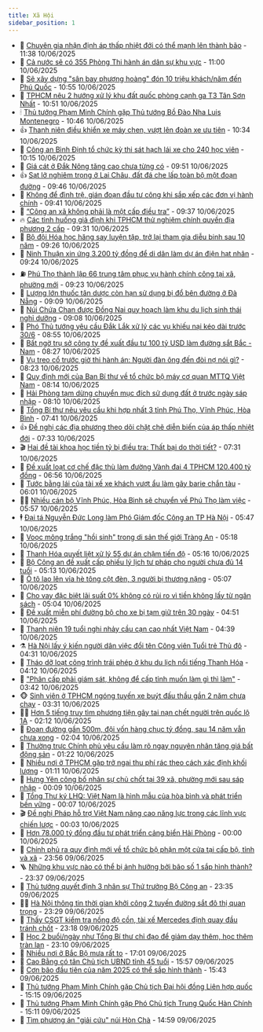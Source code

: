 ```yaml
---
title: Xã Hội
sidebar_position: 1
---
```


<!-- dantri-xa-hoi:START -->
- 🫣 [Chuyên gia nhận định áp thấp nhiệt đới có thể mạnh lên thành bão](https://dantri.com.vn/xa-hoi/chuyen-gia-nhan-dinh-ap-thap-nhiet-doi-co-the-manh-len-thanh-bao-20250610182435193.htm) - 11:38 10/06/2025
- 💼 [Cả nước sẽ có 355 Phòng Thi hành án dân sự khu vực](https://dantri.com.vn/xa-hoi/ca-nuoc-se-co-355-phong-thi-hanh-an-dan-su-khu-vuc-20250610174657639.htm) - 11:00 10/06/2025
- 🎊 [Sẽ xây dựng &quot;sân bay phượng hoàng&quot; đón 10 triệu khách/năm đến Phú Quốc](https://dantri.com.vn/xa-hoi/se-xay-dung-san-bay-phuong-hoang-don-10-trieu-khachnam-den-phu-quoc-20250610172450468.htm) - 10:55 10/06/2025
- 🙉 [TPHCM nêu 2 hướng xử lý khu đất quốc phòng cạnh ga T3 Tân Sơn Nhất](https://dantri.com.vn/xa-hoi/tphcm-neu-2-huong-xu-ly-khu-dat-quoc-phong-canh-ga-t3-tan-son-nhat-20250610165727106.htm) - 10:51 10/06/2025
- 🕯 [Thủ tướng Phạm Minh Chính gặp Thủ tướng Bồ Đào Nha Luis Montenegro](https://dantri.com.vn/xa-hoi/thu-tuong-pham-minh-chinh-gap-thu-tuong-bo-dao-nha-luis-montenegro-20250610174636812.htm) - 10:46 10/06/2025
- 👍 [Thanh niên điều khiển xe máy chen, vượt lên đoàn xe ưu tiên](https://dantri.com.vn/xa-hoi/thanh-nien-dieu-khien-xe-may-chen-vuot-len-doan-xe-uu-tien-20250610171102929.htm) - 10:34 10/06/2025
- 🤖 [Công an Bình Định tổ chức kỳ thi sát hạch lái xe cho 240 học viên](https://dantri.com.vn/xa-hoi/cong-an-binh-dinh-to-chuc-ky-thi-sat-hach-lai-xe-cho-240-hoc-vien-20250610165048119.htm) - 10:15 10/06/2025
- 🙉 [Giá cát ở Đắk Nông tăng cao chưa từng có](https://dantri.com.vn/xa-hoi/gia-cat-o-dak-nong-tang-cao-chua-tung-co-20250610162124483.htm) - 09:51 10/06/2025
- 👍 [Sạt lở nghiêm trọng ở Lai Châu, đất đá che lấp toàn bộ một đoạn đường](https://dantri.com.vn/xa-hoi/sat-lo-nghiem-trong-o-lai-chau-dat-da-che-lap-toan-bo-mot-doan-duong-20250610162419981.htm) - 09:46 10/06/2025
- 🗽 [Không để đình trệ, gián đoạn đầu tư công khi sắp xếp các đơn vị hành chính](https://dantri.com.vn/xa-hoi/khong-de-dinh-tre-gian-doan-dau-tu-cong-khi-sap-xep-cac-don-vi-hanh-chinh-20250610161451899.htm) - 09:41 10/06/2025
- 🗽 [“Công an xã không phải là một cấp điều tra”](https://dantri.com.vn/xa-hoi/cong-an-xa-khong-phai-la-mot-cap-dieu-tra-20250610162843718.htm) - 09:37 10/06/2025
- 🔥 [Các tình huống giả định khi TPHCM thử nghiệm chính quyền địa phương 2 cấp](https://dantri.com.vn/xa-hoi/cac-tinh-huong-gia-dinh-khi-tphcm-thu-nghiem-chinh-quyen-dia-phuong-2-cap-20250610162757050.htm) - 09:31 10/06/2025
- 🦒 [Bộ đội Hóa học hăng say luyện tập, trở lại tham gia diễu binh sau 10 năm](https://dantri.com.vn/xa-hoi/bo-doi-hoa-hoc-hang-say-luyen-tap-tro-lai-tham-gia-dieu-binh-sau-10-nam-20250610155700388.htm) - 09:26 10/06/2025
- 🧐 [Ninh Thuận xin ứng 3.200 tỷ đồng để di dân làm dự án điện hạt nhân](https://dantri.com.vn/xa-hoi/ninh-thuan-xin-ung-3200-ty-dong-de-di-dan-lam-du-an-dien-hat-nhan-20250610161053185.htm) - 09:24 10/06/2025
- ⛽️ [Phú Thọ thành lập 66 trung tâm phục vụ hành chính công tại xã, phường mới](https://dantri.com.vn/xa-hoi/phu-tho-thanh-lap-66-trung-tam-phuc-vu-hanh-chinh-cong-tai-xa-phuong-moi-20250610161443486.htm) - 09:23 10/06/2025
- 🚀 [Lượng lớn thuốc tân dược còn hạn sử dụng bị đổ bên đường ở Đà Nẵng](https://dantri.com.vn/xa-hoi/luong-lon-thuoc-tan-duoc-con-han-su-dung-bi-do-ben-duong-o-da-nang-20250610155238963.htm) - 09:09 10/06/2025
- 🦒 [Núi Chứa Chan được Đồng Nai quy hoạch làm khu du lịch sinh thái nghỉ dưỡng](https://dantri.com.vn/xa-hoi/nui-chua-chan-duoc-dong-nai-quy-hoach-lam-khu-du-lich-sinh-thai-nghi-duong-20250610155024081.htm) - 09:08 10/06/2025
- 🦅 [Phó Thủ tướng yêu cầu Đắk Lắk xử lý các vụ khiếu nại kéo dài trước 30/6](https://dantri.com.vn/xa-hoi/pho-thu-tuong-yeu-cau-dak-lak-xu-ly-cac-vu-khieu-nai-keo-dai-truoc-306-20250610152337955.htm) - 08:55 10/06/2025
- 🚀 [Bất ngờ trụ sở công ty đề xuất đầu tư 100 tỷ USD làm đường sắt Bắc - Nam](https://dantri.com.vn/xa-hoi/bat-ngo-tru-so-cong-ty-de-xuat-dau-tu-100-ty-usd-lam-duong-sat-bac-nam-20250610144441524.htm) - 08:27 10/06/2025
- 🦅 [Vụ treo cổ trước giờ thi hành án: Người đàn ông đến đòi nợ nói gì?](https://dantri.com.vn/xa-hoi/vu-treo-co-truoc-gio-thi-hanh-an-nguoi-dan-ong-den-doi-no-noi-gi-20250609232309577.htm) - 08:23 10/06/2025
- 🤠 [Quy định mới của Ban Bí thư về tổ chức bộ máy cơ quan MTTQ Việt Nam](https://dantri.com.vn/xa-hoi/quy-dinh-moi-cua-ban-bi-thu-ve-to-chuc-bo-may-co-quan-mttq-viet-nam-20250610150513768.htm) - 08:14 10/06/2025
- 💄 [Hải Phòng tạm dừng chuyển mục đích sử dụng đất ở trước ngày sáp nhập](https://dantri.com.vn/xa-hoi/hai-phong-tam-dung-chuyen-muc-dich-su-dung-dat-o-truoc-ngay-sap-nhap-20250610143338516.htm) - 08:10 10/06/2025
- 🥷 [Tổng Bí thư nêu yêu cầu khi hợp nhất 3 tỉnh Phú Thọ, Vĩnh Phúc, Hòa Bình](https://dantri.com.vn/xa-hoi/tong-bi-thu-neu-yeu-cau-khi-hop-nhat-3-tinh-phu-tho-vinh-phuc-hoa-binh-20250610140018436.htm) - 07:41 10/06/2025
- 👍 [Đề nghị các địa phương theo dõi chặt chẽ diễn biến của áp thấp nhiệt đới](https://dantri.com.vn/xa-hoi/de-nghi-cac-dia-phuong-theo-doi-chat-che-dien-bien-cua-ap-thap-nhiet-doi-20250610142353950.htm) - 07:33 10/06/2025
- 🎬 [Hai đề tài khoa học tiền tỷ bị điều tra: Thất bại do thời tiết?](https://dantri.com.vn/xa-hoi/hai-de-tai-khoa-hoc-tien-ty-bi-dieu-tra-that-bai-do-thoi-tiet-20250610135723025.htm) - 07:31 10/06/2025
- 🦒 [Đề xuất loạt cơ chế đặc thù làm đường Vành đai 4 TPHCM 120.400 tỷ đồng](https://dantri.com.vn/xa-hoi/de-xuat-loat-co-che-dac-thu-lam-duong-vanh-dai-4-tphcm-120400-ty-dong-20250610135014756.htm) - 06:56 10/06/2025
- 🌊 [Tước bằng lái của tài xế xe khách vượt ẩu làm gãy barie chắn tàu](https://dantri.com.vn/xa-hoi/tuoc-bang-lai-cua-tai-xe-xe-khach-vuot-au-lam-gay-barie-chan-tau-20250610125625513.htm) - 06:01 10/06/2025
- 🧑‍💻 [Nhiều cán bộ Vĩnh Phúc, Hòa Bình sẽ chuyển về Phú Thọ làm việc](https://dantri.com.vn/xa-hoi/nhieu-can-bo-vinh-phuc-hoa-binh-se-chuyen-ve-phu-tho-lam-viec-20250610124131447.htm) - 05:57 10/06/2025
- 🕴 [Đại tá Nguyễn Đức Long làm Phó Giám đốc Công an TP Hà Nội](https://dantri.com.vn/xa-hoi/dai-ta-nguyen-duc-long-lam-pho-giam-doc-cong-an-tp-ha-noi-20250610123606741.htm) - 05:47 10/06/2025
- 🤔 [Voọc mông trắng &quot;hồi sinh&quot; trong di sản thế giới Tràng An](https://dantri.com.vn/xa-hoi/vooc-mong-trang-hoi-sinh-trong-di-san-the-gioi-trang-an-20250610075833193.htm) - 05:18 10/06/2025
- 💄 [Thanh Hóa quyết liệt xử lý 55 dự án chậm tiến độ](https://dantri.com.vn/xa-hoi/thanh-hoa-quyet-liet-xu-ly-55-du-an-cham-tien-do-20250610112834921.htm) - 05:16 10/06/2025
- 🧠 [Bộ Công an đề xuất cấp phiếu lý lịch tư pháp cho người chưa đủ 14 tuổi](https://dantri.com.vn/xa-hoi/bo-cong-an-de-xuat-cap-phieu-ly-lich-tu-phap-cho-nguoi-chua-du-14-tuoi-20250610120800433.htm) - 05:13 10/06/2025
- 🦣 [Ô tô lao lên vỉa hè tông cột đèn, 3 người bị thương nặng](https://dantri.com.vn/xa-hoi/o-to-lao-len-via-he-tong-cot-den-3-nguoi-bi-thuong-nang-20250610110849858.htm) - 05:07 10/06/2025
- 💫 [Cho vay đặc biệt lãi suất 0% không có rủi ro vì tiền không lấy từ ngân sách](https://dantri.com.vn/xa-hoi/cho-vay-dac-biet-lai-suat-0-khong-co-rui-ro-vi-tien-khong-lay-tu-ngan-sach-20250610115030601.htm) - 05:04 10/06/2025
- 🚀 [Đề xuất miễn phí đường bộ cho xe bị tạm giữ trên 30 ngày](https://dantri.com.vn/xa-hoi/de-xuat-mien-phi-duong-bo-cho-xe-bi-tam-giu-tren-30-ngay-20250610095425919.htm) - 04:51 10/06/2025
- 🤔 [Thanh niên 19 tuổi nghi nhảy cầu cạn cao nhất Việt Nam](https://dantri.com.vn/xa-hoi/thanh-nien-19-tuoi-nghi-nhay-cau-can-cao-nhat-viet-nam-20250610100647928.htm) - 04:39 10/06/2025
- ⚗️ [Hà Nội lấy ý kiến người dân việc đổi tên Công viên Tuổi trẻ Thủ đô](https://dantri.com.vn/xa-hoi/ha-noi-lay-y-kien-nguoi-dan-viec-doi-ten-cong-vien-tuoi-tre-thu-do-20250610094916764.htm) - 04:31 10/06/2025
- 🫶 [Tháo dỡ loạt công trình trái phép ở khu du lịch nổi tiếng Thanh Hóa](https://dantri.com.vn/xa-hoi/thao-do-loat-cong-trinh-trai-phep-o-khu-du-lich-noi-tieng-thanh-hoa-20250610104431515.htm) - 04:12 10/06/2025
- 🌮 [&quot;Phân cấp phải giám sát, không để cấp tỉnh muốn làm gì thì làm&quot;](https://dantri.com.vn/xa-hoi/phan-cap-phai-giam-sat-khong-de-cap-tinh-muon-lam-gi-thi-lam-20250610103436580.htm) - 03:42 10/06/2025
- 🐵 [Sinh viên ở TPHCM ngóng tuyến xe buýt đấu thầu gần 2 năm chưa chạy](https://dantri.com.vn/xa-hoi/sinh-vien-o-tphcm-ngong-tuyen-xe-buyt-dau-thau-gan-2-nam-chua-chay-20250609191504963.htm) - 03:31 10/06/2025
- 🧑‍🏫 [Hơn 5 tiếng truy tìm phương tiện gây tai nạn chết người trên quốc lộ 1A](https://dantri.com.vn/xa-hoi/hon-5-tieng-truy-tim-phuong-tien-gay-tai-nan-chet-nguoi-tren-quoc-lo-1a-20250610083245855.htm) - 02:12 10/06/2025
- 💫 [Đoạn đường gần 500m, đội vốn hàng chục tỷ đồng, sau 14 năm vẫn chưa xong](https://dantri.com.vn/xa-hoi/doan-duong-gan-500m-doi-von-hang-chuc-ty-dong-sau-14-nam-van-chua-xong-20250609142226184.htm) - 02:04 10/06/2025
- 🦩 [Thường trực Chính phủ yêu cầu làm rõ ngay nguyên nhân tăng giá bất động sản](https://dantri.com.vn/xa-hoi/thuong-truc-chinh-phu-yeu-cau-lam-ro-ngay-nguyen-nhan-tang-gia-bat-dong-san-20250610071820555.htm) - 01:22 10/06/2025
- 🦄 [Nhiều nơi ở TPHCM gặp trở ngại thu phí rác theo cách xác định khối lượng](https://dantri.com.vn/xa-hoi/nhieu-noi-o-tphcm-gap-tro-ngai-thu-phi-rac-theo-cach-xac-dinh-khoi-luong-20250609165013846.htm) - 01:11 10/06/2025
- 💂 [Hưng Yên công bố nhân sự chủ chốt tại 39 xã, phường mới sau sáp nhập](https://dantri.com.vn/xa-hoi/hung-yen-cong-bo-nhan-su-chu-chot-tai-39-xa-phuong-moi-sau-sap-nhap-20250610063543014.htm) - 00:09 10/06/2025
- 💄 [Tổng Thư ký LHQ: Việt Nam là hình mẫu của hòa bình và phát triển bền vững](https://dantri.com.vn/xa-hoi/tong-thu-ky-lhq-viet-nam-la-hinh-mau-cua-hoa-binh-va-phat-trien-ben-vung-20250610070736711.htm) - 00:07 10/06/2025
- 🎬 [Đề nghị Pháp hỗ trợ Việt Nam nâng cao năng lực trong các lĩnh vực chiến lược](https://dantri.com.vn/xa-hoi/de-nghi-phap-ho-tro-viet-nam-nang-cao-nang-luc-trong-cac-linh-vuc-chien-luoc-20250610070349226.htm) - 00:03 10/06/2025
- 👀 [Hơn 78.000 tỷ đồng đầu tư phát triển cảng biển Hải Phòng](https://dantri.com.vn/xa-hoi/hon-78000-ty-dong-dau-tu-phat-trien-cang-bien-hai-phong-20250609222110904.htm) - 00:00 10/06/2025
- 💃 [Chính phủ ra quy định mới về tổ chức bộ phận một cửa tại cấp bộ, tỉnh và xã](https://dantri.com.vn/xa-hoi/chinh-phu-ra-quy-dinh-moi-ve-to-chuc-bo-phan-mot-cua-tai-cap-bo-tinh-va-xa-20250610065120651.htm) - 23:56 09/06/2025
- 🪜 [Những khu vực nào có thể bị ảnh hưởng bởi bão số 1 sắp hình thành?](https://dantri.com.vn/xa-hoi/nhung-khu-vuc-nao-co-the-bi-anh-huong-boi-bao-so-1-sap-hinh-thanh-20250610063245539.htm) - 23:37 09/06/2025
- 📝 [Thủ tướng quyết định 3 nhân sự Thứ trưởng Bộ Công an](https://dantri.com.vn/xa-hoi/thu-tuong-quyet-dinh-3-nhan-su-thu-truong-bo-cong-an-20250610063341260.htm) - 23:35 09/06/2025
- 🧑‍💻 [Hà Nội thông tin thời gian khởi công 2 tuyến đường sắt đô thị quan trọng](https://dantri.com.vn/xa-hoi/ha-noi-thong-tin-thoi-gian-khoi-cong-2-tuyen-duong-sat-do-thi-quan-trong-20250609210620655.htm) - 23:29 09/06/2025
- 👺 [Thấy CSGT kiểm tra nồng độ cồn, tài xế Mercedes định quay đầu tránh chốt](https://dantri.com.vn/xa-hoi/thay-csgt-kiem-tra-nong-do-con-tai-xe-mercedes-dinh-quay-dau-tranh-chot-20250610001243423.htm) - 23:18 09/06/2025
- 🌮 [Học 2 buổi/ngày như Tổng Bí thư chỉ đạo để giảm dạy thêm, học thêm tràn lan](https://dantri.com.vn/xa-hoi/hoc-2-buoingay-nhu-tong-bi-thu-chi-dao-de-giam-day-them-hoc-them-tran-lan-20250609162031442.htm) - 23:10 09/06/2025
- 🤭 [Nhiều nơi ở Bắc Bộ mưa rất to](https://dantri.com.vn/xa-hoi/nhieu-noi-o-bac-bo-mua-rat-to-20250609215211808.htm) - 17:01 09/06/2025
- 💪 [Cao Bằng có tân Chủ tịch UBND tỉnh 45 tuổi](https://dantri.com.vn/xa-hoi/cao-bang-co-tan-chu-tich-ubnd-tinh-45-tuoi-20250609225058018.htm) - 15:57 09/06/2025
- 🧰 [Cơn bão đầu tiên của năm 2025 có thể sắp hình thành](https://dantri.com.vn/xa-hoi/con-bao-dau-tien-cua-nam-2025-co-the-sap-hinh-thanh-20250609223439418.htm) - 15:43 09/06/2025
- 🤡 [Thủ tướng Phạm Minh Chính gặp Chủ tịch Đại hội đồng Liên hợp quốc](https://dantri.com.vn/xa-hoi/thu-tuong-pham-minh-chinh-gap-chu-tich-dai-hoi-dong-lien-hop-quoc-20250609221423631.htm) - 15:15 09/06/2025
- 🦆 [Thủ tướng Phạm Minh Chính gặp Phó Chủ tịch Trung Quốc Hàn Chính](https://dantri.com.vn/xa-hoi/thu-tuong-pham-minh-chinh-gap-pho-chu-tich-trung-quoc-han-chinh-20250609221042085.htm) - 15:11 09/06/2025
- 🦍 [Tìm phương án &quot;giải cứu&quot; núi Hòn Chà](https://dantri.com.vn/xa-hoi/tim-phuong-an-giai-cuu-nui-hon-cha-20250609205045082.htm) - 14:59 09/06/2025<!-- dantri-xa-hoi:END -->
